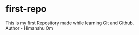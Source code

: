 # first-repo
This is my first Repository made while learning Git and Github.
<br>
Author - Himanshu Om
